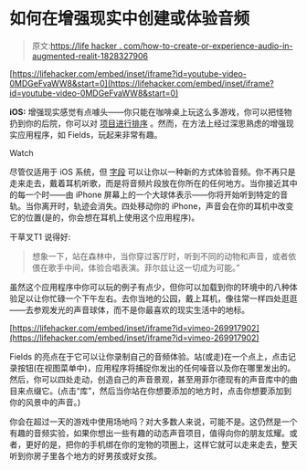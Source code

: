 # 如何在增强现实中创建或体验音频

> 原文:[https://life hacker . com/how-to-create-or-experience-audio-in-augmented-realit-1828327906](https://lifehacker.com/how-to-create-or-experience-audio-in-augmented-realit-1828327906)

 [https://lifehacker.com/embed/inset/iframe?id=youtube-video-0MDGeFvaWW8&start=0](https://lifehacker.com/embed/inset/iframe?id=youtube-video-0MDGeFvaWW8&start=0) 

**iOS:** 增强现实感觉有点噱头——你只能在咖啡桌上玩这么多游戏，你可以把怪物扔到你的后院，你可以对 [项目进行排序](https://lifehacker.com/which-ar-measuring-app-is-more-accurate-1827242756) 。然而，在方法上经过深思熟虑的增强现实应用程序，如 Fields，玩起来非常有趣。

Watch

尽管仅适用于 iOS 系统，但 [字段](https://fields.planeta.cc/) 可以让你以一种新的方式体验音频。你不再只是走来走去，戴着耳机听歌，而是将音频片段放在你所在的任何地方。当你接近其中的每一个时——由 iPhone 屏幕上的一个大球体表示——你将开始听到特定的音轨。当你离开时，轨迹会消失。四处移动你的 iPhone，声音会在你的耳机中改变它的位置(是的，你会想在耳机上使用这个应用程序)。

干草叉T1 说得好:

> 想象一下，站在森林中，当你穿过客厅时，听到不同的动物和声音，或者依偎在歌手中间，体验合唱表演。菲尔兹让这一切成为可能。”

虽然这个应用程序中你可以玩的例子有点少，但你可以加载到你的环境中的八种体验足以让你忙碌一个下午左右。去你当地的公园，戴上耳机，像往常一样四处逛逛——去参观发光的声音球体，而不是你最喜欢的现实生活中的地标。

 [https://lifehacker.com/embed/inset/iframe?id=vimeo-269917902](https://lifehacker.com/embed/inset/iframe?id=vimeo-269917902) 

Fields 的亮点在于它可以让你录制自己的音频体验。站(或走)在一个点上，点击记录按钮(在视图菜单中)，应用程序将捕捉你发出的任何噪音以及你在哪里发出的。然后，你可以四处走动，创造自己的声音景观，甚至用菲尔德现有的声音库中的曲目来点缀它。(点击“库”，然后当你站在你想要添加的地方时，点击你想要添加到你的风景中的声音。)

你会在超过一天的游戏中使用场地吗？对大多数人来说，可能不是。这仍然是一个有趣的音频实验，如果你想出一些有趣的动态声音项目，值得向你的朋友炫耀。或者，更好的是，把你的手机绑在你的宠物的项圈上，这样它就可以走来走去，整天听到你房子里各个地方的好男孩或好女孩。